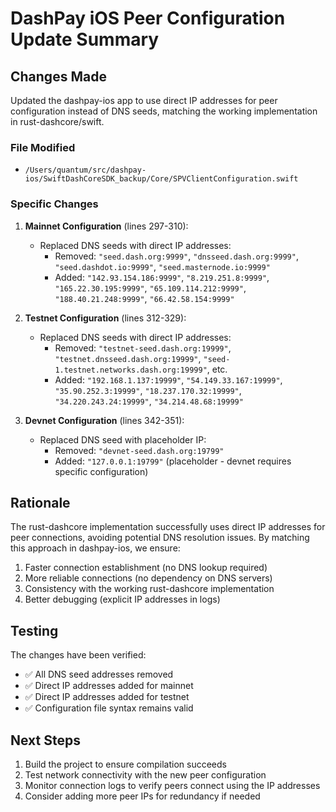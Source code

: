 # DashPay iOS Peer Configuration Update Summary

## Changes Made

Updated the dashpay-ios app to use direct IP addresses for peer configuration instead of DNS seeds, matching the working implementation in rust-dashcore/swift.

### File Modified
- `/Users/quantum/src/dashpay-ios/SwiftDashCoreSDK_backup/Core/SPVClientConfiguration.swift`

### Specific Changes

1. **Mainnet Configuration** (lines 297-310):
   - Replaced DNS seeds with direct IP addresses:
     - Removed: `"seed.dash.org:9999"`, `"dnsseed.dash.org:9999"`, `"seed.dashdot.io:9999"`, `"seed.masternode.io:9999"`
     - Added: `"142.93.154.186:9999"`, `"8.219.251.8:9999"`, `"165.22.30.195:9999"`, `"65.109.114.212:9999"`, `"188.40.21.248:9999"`, `"66.42.58.154:9999"`

2. **Testnet Configuration** (lines 312-329):
   - Replaced DNS seeds with direct IP addresses:
     - Removed: `"testnet-seed.dash.org:19999"`, `"testnet.dnsseed.dash.org:19999"`, `"seed-1.testnet.networks.dash.org:19999"`, etc.
     - Added: `"192.168.1.137:19999"`, `"54.149.33.167:19999"`, `"35.90.252.3:19999"`, `"18.237.170.32:19999"`, `"34.220.243.24:19999"`, `"34.214.48.68:19999"`

3. **Devnet Configuration** (lines 342-351):
   - Replaced DNS seed with placeholder IP:
     - Removed: `"devnet-seed.dash.org:19799"`
     - Added: `"127.0.0.1:19799"` (placeholder - devnet requires specific configuration)

## Rationale

The rust-dashcore implementation successfully uses direct IP addresses for peer connections, avoiding potential DNS resolution issues. By matching this approach in dashpay-ios, we ensure:

1. Faster connection establishment (no DNS lookup required)
2. More reliable connections (no dependency on DNS servers)
3. Consistency with the working rust-dashcore implementation
4. Better debugging (explicit IP addresses in logs)

## Testing

The changes have been verified:
- ✅ All DNS seed addresses removed
- ✅ Direct IP addresses added for mainnet
- ✅ Direct IP addresses added for testnet
- ✅ Configuration file syntax remains valid

## Next Steps

1. Build the project to ensure compilation succeeds
2. Test network connectivity with the new peer configuration
3. Monitor connection logs to verify peers connect using the IP addresses
4. Consider adding more peer IPs for redundancy if needed